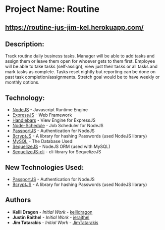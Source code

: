 # Project Name: Routine

## https://routine-jus-jim-kel.herokuapp.com/

## Description: 
Track routine daily business tasks.  Manager will be able to add tasks and assign them or leave them open for whoever gets to them first.  Employee will be able to take tasks (self-assign), view just their tasks or all tasks and mark tasks as complete.  Tasks reset nightly but reporting can be done on past task completion/assignments.  Stretch goal would be to have weekly or monthly options.  

## Technology: 
* [NodeJS](https://nodejs.org/en/) - Javascript Runtime Engine
* [ExpressJS](https://expressjs.com/) - Web Framework
* [Handlebars](https://www.npmjs.com/package/express-handlebars) - View Engine for ExpressJS
* [Node-Schedule](https://www.npmjs.com/package/node-schedule) - Job Scheduler for NodeJS
* [PassportJS](http://www.passportjs.org/) - Authentication for NodeJS
* [BcryptJS](https://www.npmjs.com/package/bcrypt) - A library for hashing Passwords (used NodeJS library)
* [MySQL](https://www.mysql.com/) - The Database Used
* [SequelizeJS](http://docs.sequelizejs.com/) - NodeJS ORM (used with MySQL)
* [SequelizeJS-cli](https://github.com/sequelize/cli/blob/master/README.md) - cli library for SequelizeJS

## New Technologies Used: 
* [PassportJS](http://www.passportjs.org/) - Authentication for NodeJS
* [BcryptJS](https://www.npmjs.com/package/bcrypt) - A library for hashing Passwords (used NodeJS library)

## Authors
* **Kelli Dragon** - *Initial Work* - [kellidragon](https://github.com/kellidragon)
* **Justin Raithel** - *Initial Work* - [jeraithel](https://github.com/jeraithel)
* **Jim Tatarakis** - *Initial Work* - [JimTatarakis](https://github.com/JimTatarakis)
